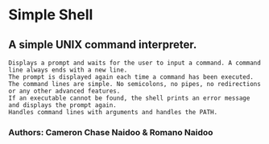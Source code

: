 # Simple Shell

## A simple UNIX command interpreter.


    Displays a prompt and waits for the user to input a command. A command line always ends with a new line.
    The prompt is displayed again each time a command has been executed.
    The command lines are simple. No semicolons, no pipes, no redirections or any other advanced features.
    If an executable cannot be found, the shell prints an error message and displays the prompt again.
    Handles command lines with arguments and handles the PATH.


### Authors: Cameron Chase Naidoo & Romano Naidoo
